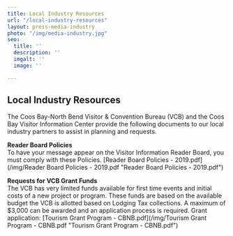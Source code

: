```yaml
---
title: Local Industry Resources
url: "/local-industry-resources"
layout: press-media-industry
photo: "/img/media-industry.jpg"
seo:
  title: ''
  description: ''
  imgalt: ''
  image: ''

---
```

## Local Industry Resources

The Coos Bay-North Bend Visitor & Convention Bureau (VCB) and the Coos Bay Visitor Information Center provide the following documents to our local industry partners to assist in planning and requests.

**Reader Board Policies**  
To have your message appear on the Visitor Information Reader Board, you must comply with these Policies. [Reader Board Policies - 2019.pdf](/img/Reader Board Policies - 2019.pdf "Reader Board Policies - 2019.pdf")

**Requests for VCB Grant Funds**  
The VCB has very limited funds available for first time events and initial costs of a new project or program. These funds are based on the available budget the VCB is allotted based on Lodging Tax collections. A maximum of $3,000 can be awarded and an application process is required. Grant application: [Tourism Grant Program - CBNB.pdf](/img/Tourism Grant Program - CBNB.pdf "Tourism Grant Program - CBNB.pdf")